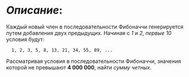 # *Описание*:

Каждый новый член в последовательности Фибоначчи генерируется путем добавления двух предыдущих. 
Начиная с *1* и *2*, *первые 10* условия будут:

      1, 2, 3, 5, 8, 13, 21, 34, 55, 89, ...

Рассматривая условия в последовательности Фибоначчи, значения которой не превышают **4 000 000**, найти *сумму четных*.